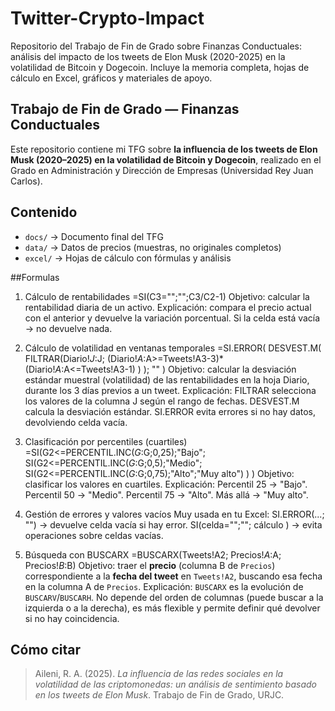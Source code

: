 # Twitter-Crypto-Impact
Repositorio del Trabajo de Fin de Grado sobre Finanzas Conductuales: análisis del impacto de los tweets de Elon Musk (2020-2025) en la volatilidad de Bitcoin y Dogecoin. Incluye la memoria completa, hojas de cálculo en Excel, gráficos y materiales de apoyo.

## Trabajo de Fin de Grado — Finanzas Conductuales

Este repositorio contiene mi TFG sobre **la influencia de los tweets de Elon Musk (2020–2025) en la volatilidad de Bitcoin y Dogecoin**, realizado en el Grado en Administración y Dirección de Empresas (Universidad Rey Juan Carlos).

## Contenido
- `docs/` → Documento final del TFG 
- `data/` → Datos de precios (muestras, no originales completos)
- `excel/` → Hojas de cálculo con fórmulas y análisis

##Formulas
1. Cálculo de rentabilidades
=SI(C3="";"";C3/C2-1)
Objetivo: calcular la rentabilidad diaria de un activo.
Explicación: compara el precio actual con el anterior y devuelve la variación porcentual.
Si la celda está vacía → no devuelve nada.

2. Cálculo de volatilidad en ventanas temporales
=SI.ERROR(
   DESVEST.M(
      FILTRAR(Diario!$J:$J;
         (Diario!$A:$A>=Tweets!A3-3)*(Diario!$A:$A<=Tweets!A3-1)
      )
   );
   ""
)
Objetivo: calcular la desviación estándar muestral (volatilidad) de las rentabilidades en la hoja Diario, durante los 3 días previos a un tweet.
Explicación:
  FILTRAR selecciona los valores de la columna J según el rango de fechas.
  DESVEST.M calcula la desviación estándar.
  SI.ERROR evita errores si no hay datos, devolviendo celda vacía.
3. Clasificación por percentiles (cuartiles)
=SI(G2<=PERCENTIL.INC($G:$G;0,25);"Bajo";
   SI(G2<=PERCENTIL.INC($G:$G;0,5);"Medio";
      SI(G2<=PERCENTIL.INC($G:$G;0,75);"Alto";"Muy alto")
   )
)
Objetivo: clasificar los valores en cuartiles.
Explicación:
Percentil 25 → "Bajo".
Percentil 50 → "Medio".
Percentil 75 → "Alto".
Más allá → "Muy alto".
4. Gestión de errores y valores vacíos
Muy usada en tu Excel:
SI.ERROR(...; "") → devuelve celda vacía si hay error.
SI(celda="";""; cálculo ) → evita operaciones sobre celdas vacías.

4. Búsqueda con BUSCARX
=BUSCARX(Tweets!A2; Precios!$A:$A; Precios!$B:$B)
Objetivo: traer el **precio** (columna B de `Precios`) correspondiente a la **fecha del tweet** en `Tweets!A2`, buscando esa fecha en la columna A de `Precios`.
Explicación: `BUSCARX` es la evolución de `BUSCARV`/`BUSCARH`. No depende del orden de columnas (puede buscar a la izquierda o a la derecha), es más flexible y permite definir qué devolver si no hay coincidencia.

## Cómo citar
> Aileni, R. A. (2025). *La influencia de las redes sociales en la volatilidad de las criptomonedas: un análisis de sentimiento basado en los tweets de Elon Musk*. Trabajo de Fin de Grado, URJC.
